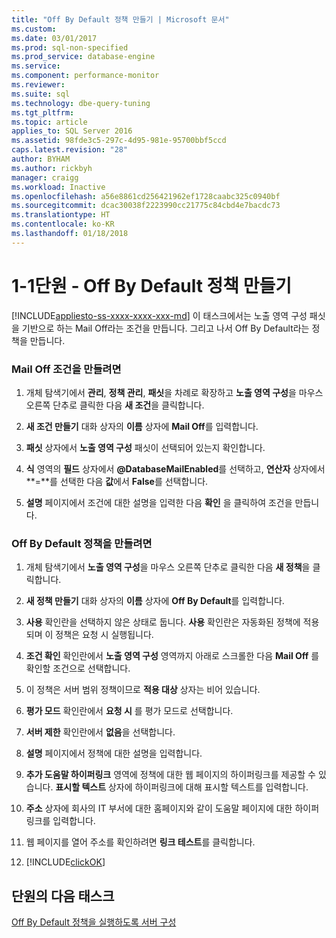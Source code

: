```yaml
---
title: "Off By Default 정책 만들기 | Microsoft 문서"
ms.custom: 
ms.date: 03/01/2017
ms.prod: sql-non-specified
ms.prod_service: database-engine
ms.service: 
ms.component: performance-monitor
ms.reviewer: 
ms.suite: sql
ms.technology: dbe-query-tuning
ms.tgt_pltfrm: 
ms.topic: article
applies_to: SQL Server 2016
ms.assetid: 98fde3c5-297c-4d95-981e-95700bbf5ccd
caps.latest.revision: "28"
author: BYHAM
ms.author: rickbyh
manager: craigg
ms.workload: Inactive
ms.openlocfilehash: a56e8861cd256421962ef1728caabc325c0940bf
ms.sourcegitcommit: dcac30038f2223990cc21775c84cbd4e7bacdc73
ms.translationtype: HT
ms.contentlocale: ko-KR
ms.lasthandoff: 01/18/2018
---
```

# <a name="lesson-1-1---create-the-off-by-default-policy"></a>1-1단원 - Off By Default 정책 만들기
[!INCLUDE[appliesto-ss-xxxx-xxxx-xxx-md](../../includes/appliesto-ss-xxxx-xxxx-xxx-md.md)] 이 태스크에서는 노출 영역 구성 패싯을 기반으로 하는 Mail Off라는 조건을 만듭니다. 그리고 나서 Off By Default라는 정책을 만듭니다.  
  
### <a name="to-create-the-mail-off-condition"></a>Mail Off 조건을 만들려면  
  
1.  개체 탐색기에서 **관리**, **정책 관리**, **패싯**을 차례로 확장하고 **노출 영역 구성**을 마우스 오른쪽 단추로 클릭한 다음 **새 조건**을 클릭합니다.  
  
2.  **새 조건 만들기** 대화 상자의 **이름** 상자에 **Mail Off**를 입력합니다.  
  
3.  **패싯** 상자에서 **노출 영역 구성** 패싯이 선택되어 있는지 확인합니다.  
  
4.  **식** 영역의 **필드** 상자에서 **@DatabaseMailEnabled**를 선택하고, **연산자** 상자에서 **=**를 선택한 다음 **값**에서 **False**를 선택합니다.  
  
5.  **설명** 페이지에서 조건에 대한 설명을 입력한 다음 **확인** 을 클릭하여 조건을 만듭니다.  
  
### <a name="to-create-the-off-by-default-policy"></a>Off By Default 정책을 만들려면  
  
1.  개체 탐색기에서 **노출 영역 구성**을 마우스 오른쪽 단추로 클릭한 다음 **새 정책**을 클릭합니다.  
  
2.  **새 정책 만들기** 대화 상자의 **이름** 상자에 **Off By Default**를 입력합니다.  
  
3.  **사용** 확인란을 선택하지 않은 상태로 둡니다. **사용** 확인란은 자동화된 정책에 적용되며 이 정책은 요청 시 실행됩니다.  
  
4.  **조건 확인** 확인란에서 **노출 영역 구성** 영역까지 아래로 스크롤한 다음 **Mail Off** 를 확인할 조건으로 선택합니다.  
  
5.  이 정책은 서버 범위 정책이므로 **적용 대상** 상자는 비어 있습니다.  
  
6.  **평가 모드** 확인란에서 **요청 시** 를 평가 모드로 선택합니다.  
  
7.  **서버 제한** 확인란에서 **없음**을 선택합니다.  
  
8.  **설명** 페이지에서 정책에 대한 설명을 입력합니다.  
  
9. **추가 도움말 하이퍼링크** 영역에 정책에 대한 웹 페이지의 하이퍼링크를 제공할 수 있습니다. **표시할 텍스트** 상자에 하이퍼링크에 대해 표시할 텍스트를 입력합니다.  
  
10. **주소** 상자에 회사의 IT 부서에 대한 홈페이지와 같이 도움말 페이지에 대한 하이퍼링크를 입력합니다.  
  
11. 웹 페이지를 열어 주소를 확인하려면 **링크 테스트**를 클릭합니다.  
  
12. [!INCLUDE[clickOK](../../includes/clickok-md.md)]  
  
## <a name="next-task-in-lesson"></a>단원의 다음 태스크  
[Off By Default 정책을 실행하도록 서버 구성](../../relational-databases/policy-based-management/lesson-1-2-configure-a-server-to-run-the-off-by-default-policy.md)  
  
  
  
